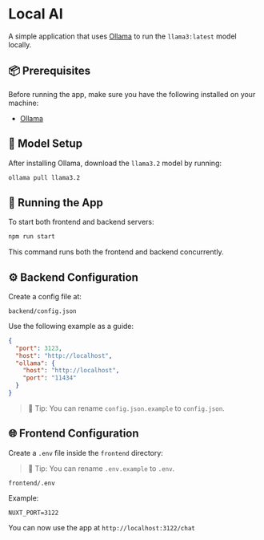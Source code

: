 # Local AI

A simple application that uses [Ollama](https://ollama.com/) to run the `llama3:latest` model locally.

## 📦 Prerequisites

Before running the app, make sure you have the following installed on your machine:

- [Ollama](https://ollama.com/download)

## 🧠 Model Setup

After installing Ollama, download the `llama3.2` model by running:

```bash
ollama pull llama3.2
```

## 🚀 Running the App

To start both frontend and backend servers:

```bash
npm run start
```

This command runs both the frontend and backend concurrently.

## ⚙️ Backend Configuration

Create a config file at:

```
backend/config.json
```

Use the following example as a guide:

```json
{
  "port": 3123,
  "host": "http://localhost",
  "ollama": {
    "host": "http://localhost",
    "port": "11434"
  }
}
```

> 📝 Tip: You can rename `config.json.example` to `config.json`.

## 🌐 Frontend Configuration

Create a `.env` file inside the `frontend` directory:

> 📝 Tip: You can rename `.env.example` to `.env`.

```
frontend/.env
```

Example:

```env
NUXT_PORT=3122
```

You can now use the app at `http://localhost:3122/chat`
